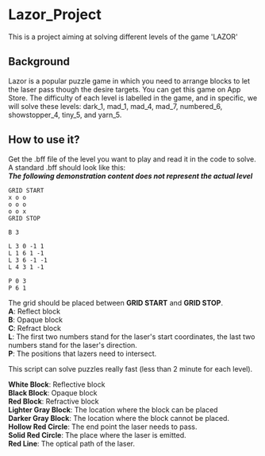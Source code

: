 # Lazor_Project
This is a project aiming at solving different levels of the game 'LAZOR'
## Background
Lazor is a popular puzzle game in which you need to arrange blocks to let the laser pass though the desire targets. You can get this game on App Store. The difficulty of each level is labelled in the game, and in specific, we will solve these levels: dark_1, mad_1, mad_4, mad_7, numbered_6, showstopper_4, tiny_5, and yarn_5. 

## How to use it?
Get the .bff file of the level you want to play and read it in the code to solve. A standard .bff should look like this:  
***The following demonstration content does not represent the actual level***
```
GRID START
x o o
o o o
o o x
GRID STOP

B 3

L 3 0 -1 1
L 1 6 1 -1
L 3 6 -1 -1
L 4 3 1 -1

P 0 3
P 6 1
```
The grid should be placed between **GRID START** and **GRID STOP**.  
**A**: Reflect block  
**B**: Opaque block  
**C**: Refract block  
**L**: The first two numbers stand for the laser's start coordinates, the last two numbers stand for the laser's direction.  
**P**: The positions that lazers need to intersect.  

This script can solve puzzles really fast (less than 2 minute for each level). 
  

**White Block**: Reflective block  
**Black Block**: Opaque block  
**Red Block**: Refractive block  
**Lighter Gray Block**: The location where the block can be placed  
**Darker Gray Block**: The location where the block cannot be placed.  
**Hollow Red Circle**: The end point the laser needs to pass.  
**Solid Red Circle**: The place where the laser is emitted.  
**Red Line**: The optical path of the laser.  

